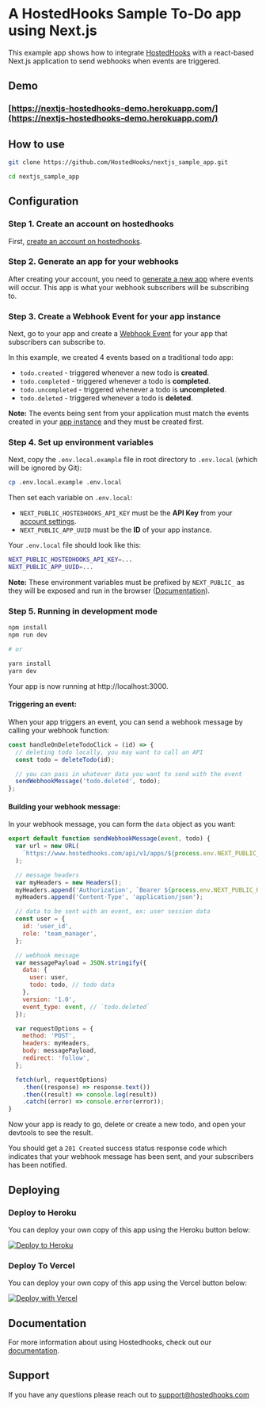 # A HostedHooks Sample To-Do app using Next.js

This example app shows how to integrate [HostedHooks](https://www.hostedhooks.com) with a react-based Next.js application to send webhooks when events are triggered.

## Demo

### [https://nextjs-hostedhooks-demo.herokuapp.com/](https://nextjs-hostedhooks-demo.herokuapp.com/)

## How to use

```bash
git clone https://github.com/HostedHooks/nextjs_sample_app.git

cd nextjs_sample_app
```

## Configuration

### Step 1. Create an account on hostedhooks

First, [create an account on hostedhooks](https://hostedhooks.com/sign_up).

### Step 2. Generate an app for your webhooks

After creating your account, you need to [generate a new app](https://docs.hostedhooks.com/getting-started/webhooks/setup-your-app#1-generate-an-app) where events will occur. This app is what your webhook subscribers will be subscribing to. 

### Step 3. Create a Webhook Event for your app instance

Next, go to your app and create a [Webhook Event](https://docs.hostedhooks.com/developer-resources/components/webhook-events) for your app that subscribers can subscribe to.

In this example, we created 4 events based on a traditional todo app:

- `todo.created` - triggered whenever a new todo is **created**.
- `todo.completed` - triggered whenever a todo is **completed**.
- `todo.uncompleted` - triggered whenever a todo is **uncompleted**.
- `todo.deleted` - triggered whenever a todo is **deleted**.

**Note:** The events being sent from your application must match the events created in your [app instance](https://docs.hostedhooks.com/developer-resources/components/apps) and they must be created first.

### Step 4. Set up environment variables

Next, copy the `.env.local.example` file in root directory to `.env.local` (which will be ignored by Git):

```bash
cp .env.local.example .env.local
```

Then set each variable on `.env.local`:

- `NEXT_PUBLIC_HOSTEDHOOKS_API_KEY` must be the **API Key** from your [account settings](https://www.hostedhooks.com/settings/account).
- `NEXT_PUBLIC_APP_UUID` must be the **ID** of your app instance.

Your `.env.local` file should look like this:

```bash
NEXT_PUBLIC_HOSTEDHOOKS_API_KEY=...
NEXT_PUBLIC_APP_UUID=...
```

**Note:** These environment variables must be prefixed by `NEXT_PUBLIC_` as they will be exposed and run in the browser ([Documentation](https://nextjs.org/docs/basic-features/environment-variables#exposing-environment-variables-to-the-browser)).

### Step 5. Running in development mode

```bash
npm install
npm run dev

# or

yarn install
yarn dev
```

Your app is now running at http://localhost:3000.

#### Triggering an event:

When your app triggers an event, you can send a webhook message by calling your webhook function:

```js
const handleOnDeleteTodoClick = (id) => {
  // deleting todo locally, you may want to call an API
  const todo = deleteTodo(id);

  // you can pass in whatever data you want to send with the event
  sendWebhookMessage('todo.deleted', todo);
};
```

#### Building your webhook message:

In your webhook message, you can form the `data` object as you want:

```js
export default function sendWebhookMessage(event, todo) {
  var url = new URL(
    `https://www.hostedhooks.com/api/v1/apps/${process.env.NEXT_PUBLIC_APP_UUID}/messages`
  );

  // message headers
  var myHeaders = new Headers();
  myHeaders.append('Authorization', `Bearer ${process.env.NEXT_PUBLIC_HOSTEDHOOKS_API_KEY}`);
  myHeaders.append('Content-Type', 'application/json');

  // data to be sent with an event, ex: user session data
  const user = {
    id: 'user_id',
    role: 'team_manager',
  };

  // webhook message
  var messagePayload = JSON.stringify({
    data: {
      user: user,
      todo: todo, // todo data
    },
    version: '1.0',
    event_type: event, // `todo.deleted`
  });

  var requestOptions = {
    method: 'POST',
    headers: myHeaders,
    body: messagePayload,
    redirect: 'follow',
  };

  fetch(url, requestOptions)
    .then((response) => response.text())
    .then((result) => console.log(result))
    .catch((error) => console.error(error));
}
```

Now your app is ready to go, delete or create a new todo, and open your devtools to see the result.

You should get a `201 Created` success status response code which indicates that your webhook message has been sent, and your subscribers has been notified.

## Deploying

### Deploy to Heroku

You can deploy your own copy of this app using the Heroku button below:

[![Deploy to Heroku](https://www.herokucdn.com/deploy/button.png)](https://www.heroku.com/deploy/?template=https://github.com/HostedHooks/nextjs-sample-app)

### Deploy To Vercel

You can deploy your own copy of this app using the Vercel button below:

[![Deploy with Vercel](https://vercel.com/button)](https://vercel.com/new/clone?repository-url=https%3A%2F%2Fgithub.com%2FHostedHooks%2Fnextjs-sample-app&env=NEXT_PUBLIC_HOSTEDHOOKS_API_KEY,NEXT_PUBLIC_APP_UUID&envDescription=API%20key%20is%20needed%20to%20send%20requests%20to%20HostedHooks%20and%20App%20UUID%20is%20your%20application%20on%20the%20HostedHooks%20platform&envLink=https%3A%2F%2Fdocs.hostedhooks.com%2Fgetting-started%2Fwebhooks%2Fintegrate-with-your-app)

## Documentation

For more information about using Hostedhooks, check out our [documentation](https://docs.hostedhooks.com/).

## Support

If you have any questions please reach out to support@hostedhooks.com
